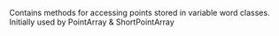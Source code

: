 Contains methods for accessing points stored in variable word classes.Initially used by PointArray & ShortPointArray